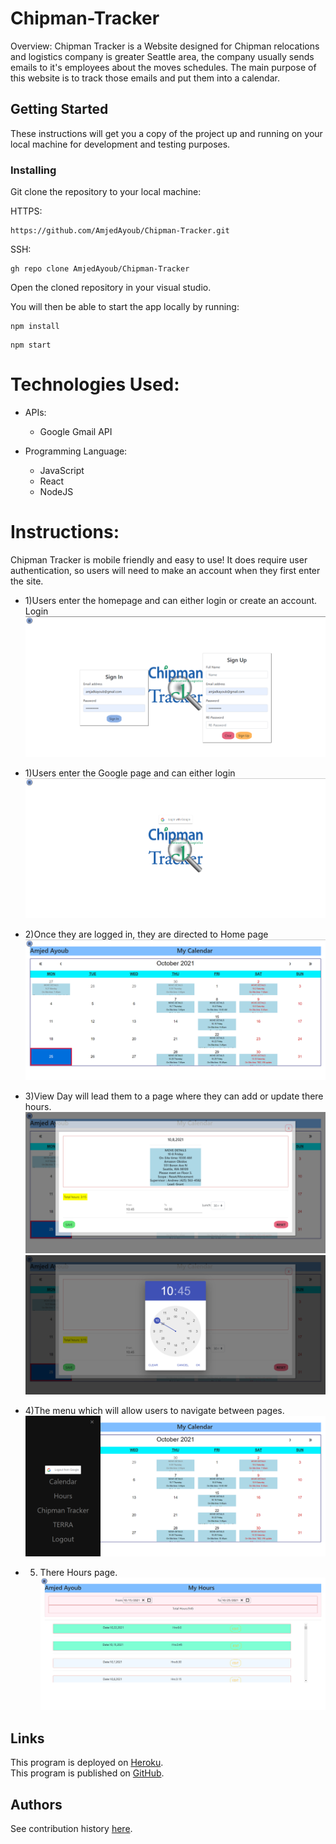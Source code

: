 # Chipman-Tracker

Overview:
Chipman Tracker is a Website designed for Chipman relocations and logistics company is greater Seattle area, the company usually sends emails to it's employees about the moves schedules. The main purpose of this website is to track those emails and put them into a calendar.  

## Getting Started
These instructions will get you a copy of the project up and running on your local machine for development and testing purposes.

### Installing
Git clone the repository to your local machine:

HTTPS:
```
https://github.com/AmjedAyoub/Chipman-Tracker.git
```
SSH:
```
gh repo clone AmjedAyoub/Chipman-Tracker
```

Open the cloned repository in your visual studio.

You will then be able to start the app locally by running:

```
npm install
```

```
npm start
```

# Technologies Used:
 * APIs:
    * Google Gmail API
    
* Programming Language:
    * JavaScript
    * React
    * NodeJS

# Instructions:
Chipman Tracker is mobile friendly and easy to use! It does require user authentication, so users will need to make an account when they first enter the site. 

* 1)Users enter the homepage and can either login or create an account.
Login
![Image](./assets/img/1.PNG)

* 1)Users enter the Google page and can either login 
![Image](./assets/img/2.PNG)

* 2)Once they are logged in, they are directed to Home page
![Image](./assets/img/3.PNG)

* 3)View Day will lead them to a page where they can add or update there hours. 
![Image](./assets/img/4.PNG)
![Image](./assets/img/5.PNG)

* 4)The menu which will allow users to navigate between pages. 
![Image](./assets/img/6.PNG)

* 5) There Hours page.
![Image](./assets/img/7.PNG)

## Links
This program is deployed on [Heroku](https://chipmantrack.herokuapp.com/).\
This program is published on [GitHub](https://github.com/AmjedAyoub/Chipman-Tracker).

## Authors
See contribution history [here](https://github.com/AmjedAyoub/Chipman-Tracker/graphs/contributors).
